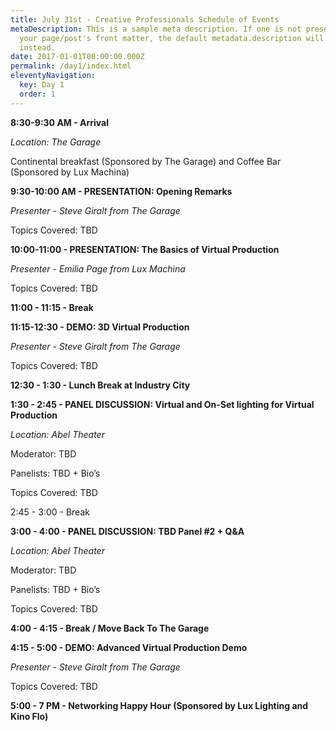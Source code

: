 ```yaml
---
title: July 31st - Creative Professionals Schedule of Events
metaDescription: This is a sample meta description. If one is not present in
  your page/post's front matter, the default metadata.description will be used
  instead.
date: 2017-01-01T00:00:00.000Z
permalink: /day1/index.html
eleventyNavigation:
  key: Day 1
  order: 1
---
```

**8:30-9:30 AM - Arrival** 

*Location: The Garage*

Continental breakfast (Sponsored by The Garage) and Coffee Bar (Sponsored by Lux Machina)

**9:30-10:00 AM - PRESENTATION: Opening Remarks** 

*Presenter - Steve Giralt from The Garage*

Topics Covered: TBD  



**10:00-11:00 - PRESENTATION: The Basics of Virtual Production** 

*Presenter - Emilia Page from Lux Machina*

Topics Covered: TBD  



**11:00 - 11:15 - Break**  



**11:15-12:30 - DEMO: 3D Virtual Production** 

*Presenter - Steve Giralt from The Garage*

Topics Covered: TBD  



**12:30 - 1:30 - Lunch Break at Industry City**  



**1:30 - 2:45 - PANEL DISCUSSION: Virtual and On-Set lighting for Virtual Production**

*Location: Abel Theater*

Moderator: TBD

Panelists: TBD + Bio’s

Topics Covered: TBD  



2:45 - 3:00  - Break  



**3:00 - 4:00  -  PANEL DISCUSSION: TBD Panel #2 + Q&A**

*Location: Abel Theater*

Moderator: TBD

Panelists: TBD + Bio’s

Topics Covered: TBD  



**4:00 - 4:15 - Break / Move Back To The Garage**  



**4:15 - 5:00 - DEMO: Advanced Virtual Production Demo**

*Presenter - Steve Giralt from The Garage*

Topics Covered: TBD  



**5:00 - 7 PM - Networking Happy Hour (Sponsored by Lux Lighting and Kino Flo)**  
